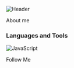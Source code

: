 ![Header](https://github.com/GooNext/goonext/blob/master/assets/glitch.jpg)

About me

### Languages and Tools
  ![JavaScript](https://img.shields.io/badge/-JavaScript-090909?style=for-the-badge&logo=JavaScript&logoColor=E9D54D)

Follow Me
